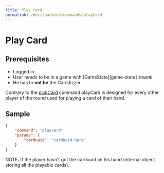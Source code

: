 ```yaml
---
title: Play Card
permalink: /docs/backend/commands/playCard
---
```


# Play Card

## Prerequisites
- Logged in
- User needs to be in a game with [GameState][game-state] `INGAME`
- He has to **not be** the CardJizzer

Contrary to the [pickCard][pick-card] command playCard is designed for every other player of the round used for playing a card of their hand.

## Sample
```json
{
    "command": "playcard",
    "params": {
        "carduuid": "carduuid-here"
    }
}
```

NOTE: If the player hasn't got the carduuid on his hand (internal object storing all the playable cards).

[pick-card]: {{site.baseurl}}/docs/backend/commands/pickCard
